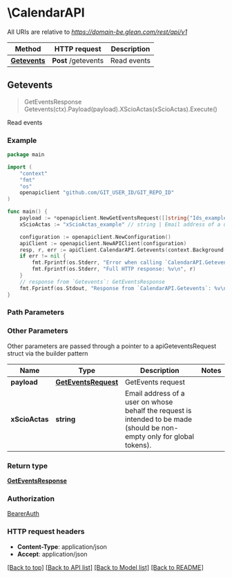 # \CalendarAPI

All URIs are relative to *https://domain-be.glean.com/rest/api/v1*

Method | HTTP request | Description
------------- | ------------- | -------------
[**Getevents**](CalendarAPI.md#Getevents) | **Post** /getevents | Read events



## Getevents

> GetEventsResponse Getevents(ctx).Payload(payload).XScioActas(xScioActas).Execute()

Read events



### Example

```go
package main

import (
	"context"
	"fmt"
	"os"
	openapiclient "github.com/GIT_USER_ID/GIT_REPO_ID"
)

func main() {
	payload := *openapiclient.NewGetEventsRequest([]string{"Ids_example"}) // GetEventsRequest | GetEvents request
	xScioActas := "xScioActas_example" // string | Email address of a user on whose behalf the request is intended to be made (should be non-empty only for global tokens). (optional)

	configuration := openapiclient.NewConfiguration()
	apiClient := openapiclient.NewAPIClient(configuration)
	resp, r, err := apiClient.CalendarAPI.Getevents(context.Background()).Payload(payload).XScioActas(xScioActas).Execute()
	if err != nil {
		fmt.Fprintf(os.Stderr, "Error when calling `CalendarAPI.Getevents``: %v\n", err)
		fmt.Fprintf(os.Stderr, "Full HTTP response: %v\n", r)
	}
	// response from `Getevents`: GetEventsResponse
	fmt.Fprintf(os.Stdout, "Response from `CalendarAPI.Getevents`: %v\n", resp)
}
```

### Path Parameters



### Other Parameters

Other parameters are passed through a pointer to a apiGeteventsRequest struct via the builder pattern


Name | Type | Description  | Notes
------------- | ------------- | ------------- | -------------
 **payload** | [**GetEventsRequest**](GetEventsRequest.md) | GetEvents request | 
 **xScioActas** | **string** | Email address of a user on whose behalf the request is intended to be made (should be non-empty only for global tokens). | 

### Return type

[**GetEventsResponse**](GetEventsResponse.md)

### Authorization

[BearerAuth](../README.md#BearerAuth)

### HTTP request headers

- **Content-Type**: application/json
- **Accept**: application/json

[[Back to top]](#) [[Back to API list]](../README.md#documentation-for-api-endpoints)
[[Back to Model list]](../README.md#documentation-for-models)
[[Back to README]](../README.md)

